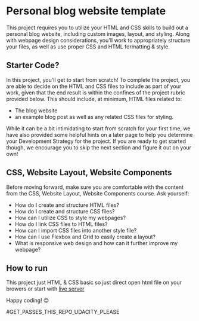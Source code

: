 # Personal blog website template
This project requires you to utilize your HTML and CSS skills to build out a personal blog website, including custom images, layout, and styling. Along with webpage design considerations, you'll work to appropriately structure your files, as well as use proper CSS and HTML formatting &amp; style.

## Starter Code?
In this project, you'll get to start from scratch! To complete the project, you are able to decide on the HTML and CSS files to include as part of your work, given that the end result is within the confines of the project rubric provided below. This should include, at minimum, HTML files related to:

- The blog website
- an example blog post as well as any related CSS files for styling.

While it can be a bit intimidating to start from scratch for your first time, we have also provided some helpful hints on a later page to help you determine your Development Strategy for the project. If you are ready to get started though, we encourage you to skip the next section and figure it out on your own!

## CSS, Website Layout, Website Components
Before moving forward, make sure you are comfortable with the content from the CSS, Website Layout, Website Components course. Ask yourself:

- How do I create and structure HTML files?
- How do I create and structure CSS files?
- How can I utilize CSS to style my webpages?
- How do I link CSS files to HTML files?
- How can I import CSS files into another style file?
- How can I use Flexbox and Grid to easily create a layout?
- What is responsive web design and how can it further improve my webpage?

## How to run 

This project just HTML & CSS basic so just direct open html file on your browers or start with <a href="https://marketplace.visualstudio.com/items?itemName=ritwickdey.LiveServer" target='_blank'>live server</a>

Happy coding! 😊

#GET_PASSES_THIS_REPO_UDACITY_PLEASE

